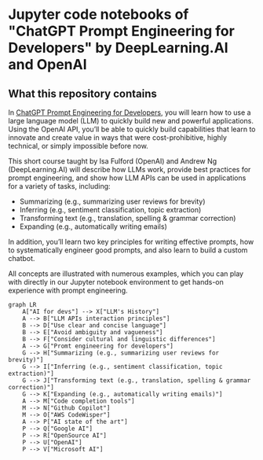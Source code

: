 # Jupyter code notebooks of "ChatGPT Prompt Engineering for Developers" by DeepLearning.AI and OpenAI

## What this repository contains

In [ChatGPT Prompt Engineering for Developers](https://www.deeplearning.ai/short-courses/chatgpt-prompt-engineering-for-developers/),
you will learn how to use a large language model (LLM) to quickly build new and powerful applications. Using the OpenAI
API, you’ll be able to quickly build capabilities that learn to innovate and create value in ways that were
cost-prohibitive, highly technical, or simply impossible before now.

This short course taught by Isa Fulford (OpenAI) and Andrew Ng (DeepLearning.AI) will describe how LLMs work, provide
best practices for prompt engineering, and show how LLM APIs can be used in applications for a variety of tasks,
including:

- Summarizing (e.g., summarizing user reviews for brevity)
- Inferring (e.g., sentiment classification, topic extraction)
- Transforming text (e.g., translation, spelling & grammar correction)
- Expanding (e.g., automatically writing emails)

In addition, you’ll learn two key principles for writing effective prompts, how to systematically engineer good prompts,
and also learn to build a custom chatbot.

All concepts are illustrated with numerous examples, which you can play with directly in our Jupyter notebook
environment to get hands-on experience with prompt engineering.

```mermaid
graph LR
    A["AI for devs"] --> X["LLM's History"]
    A --> B["LLM APIs interaction principles"]
    B --> D["Use clear and concise language"]
    B --> E["Avoid ambiguity and vagueness"]
    B --> F["Consider cultural and linguistic differences"]
    A --> G["Promt engineering for developers"]
    G --> H["Summarizing (e.g., summarizing user reviews for brevity)"]
    G --> I["Inferring (e.g., sentiment classification, topic extraction)"]
    G --> J["Transforming text (e.g., translation, spelling & grammar correction)"]
    G --> K["Expanding (e.g., automatically writing emails)"]
    A --> M["Code completion tools"]
    M --> N["Github Copilot"]
    M --> O["AWS CodeWisper"]
    A --> P["AI state of the art"]
    P --> Q["Google AI"]
    P --> R["OpenSource AI"]
    P --> U["OpenAI"]
    P --> V["Microsoft AI"]
```